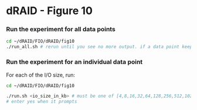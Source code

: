 # dRAID - Figure 10

### Run the experiment for all data points
```Bash
cd ~/dRAID/FIO/dRAID/fig10
./run_all.sh # rerun until you see no more output. if a data point keeps failing to generate, consider using run.sh to generate it.
```

### Run the experiment for an individual data point

For each of the I/O size, run:
```Bash
cd ~/dRAID/FIO/dRAID/fig10

./run.sh <io_size_in_kb> # must be one of [4,8,16,32,64,128,256,512,1024,2048,3584]
# enter yes when it prompts
```
